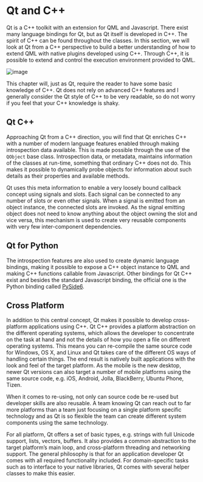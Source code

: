 # Qt and C++

Qt is a C++ toolkit with an extension for QML and Javascript. There exist many language bindings for Qt, but as Qt itself is developed in C++. The spirit of C++ can be found throughout the classes. In this section, we will look at Qt from a C++ perspective to build a better understanding of how to extend QML with native plugins developed using C++. Through C++, it is possible to extend and control the execution environment provided to QML.

![image](./images/yourapplication.png)

This chapter will, just as Qt, require the reader to have some basic knowledge of C++. Qt does not rely on advanced C++ features and I generally consider the Qt style of C++ to be very readable, so do not worry if you feel that your C++ knowledge is shaky.

## Qt C++

Approaching Qt from a C++ direction, you will find that Qt enriches C++ with a number of modern language features enabled through making introspection data available. This is made possible through the use of the `QObject` base class. Introspection data, or metadata, maintains information of the classes at run-time, something that ordinary C++ does not do. This makes it possible to dynamically probe objects for information about such details as their properties and available methods.

Qt uses this meta information to enable a very loosely bound callback concept using signals and slots. Each signal can be connected to any number of slots or even other signals. When a signal is emitted from an object instance, the connected slots are invoked. As the signal emitting object does not need to know anything about the object owning the slot and vice versa, this mechanism is used to create very reusable components with very few inter-component dependencies.

## Qt for Python

The introspection features are also used to create dynamic language bindings, making it possible to expose a C++ object instance to QML and making C++ functions callable from Javascript. Other bindings for Qt C++ exist and besides the standard Javascript binding, the official one is the Python binding called [PySide6](https://www.qt.io/qt-for-python).

## Cross Platform

In addition to this central concept, Qt makes it possible to develop cross-platform applications using C++. Qt C++ provides a platform abstraction on the different operating systems, which allows the developer to concentrate on the task at hand and not the details of how you open a file on different operating systems. This means you can re-compile the same source code for Windows, OS X, and Linux and Qt takes care of the different OS ways of handling certain things. The end result is natively built applications with the look and feel of the target platform. As the mobile is the new desktop, newer Qt versions can also target a number of mobile platforms using the same source code, e.g. iOS, Android, Jolla, BlackBerry, Ubuntu Phone, Tizen.

When it comes to re-using, not only can source code be re-used but developer skills are also reusable. A team knowing Qt can reach out to far more platforms than a team just focusing on a single platform specific technology and as Qt is so flexible the team can create different system components using the same technology.

For all platform, Qt offers a set of basic types, e.g. strings with full Unicode support, lists, vectors, buffers. It also provides a common abstraction to the target platform’s main loop, and cross-platform threading and networking support. The general philosophy is that for an application developer Qt comes with all required functionality included. For domain-specific tasks such as to interface to your native libraries, Qt comes with several helper classes to make this easier.

